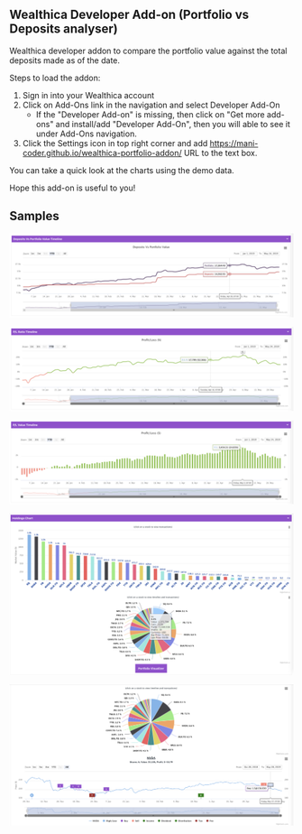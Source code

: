 
## Wealthica Developer Add-on (Portfolio vs Deposits analyser)

Wealthica developer addon to compare the portfolio value against the total deposits made as of the date.

Steps to load the addon:

1. Sign in into your Wealthica account
2. Click on Add-Ons link in the navigation and select Developer Add-On
   - If the "Developer Add-on" is missing, then click on "Get more add-ons" and install/add "Developer Add-On", then you will able to see it under Add-Ons navigation.
3. Click the Settings icon in top right corner and add https://mani-coder.github.io/wealthica-portfolio-addon/ URL to the text box.

You can take a quick look at the charts using the demo data.

Hope this add-on is useful to you!

## Samples

![Deposits Vs Portfolio](https://github.com/mani-coder/wealthica-portfolio-addon/blob/master/public/samples/Deposits%20Vs%20Portfolio%20Value.png)

![P/L Percentage Timeline](https://github.com/mani-coder/wealthica-portfolio-addon/blob/master/public/samples/P:L%20Ratio%20Timeline.png)

![P/L Value Timeline](https://github.com/mani-coder/wealthica-portfolio-addon/blob/master/public/samples/P:L%20Value%20Timeline.png)

![Holdings Chart](https://github.com/mani-coder/wealthica-portfolio-addon/blob/master/public/samples/Holdings%20Charts.png)

![Stock Timeline With Transactions](https://github.com/mani-coder/wealthica-portfolio-addon/blob/master/public/samples/Stock%20Timeline%20showing%20the%20transactions.png)

